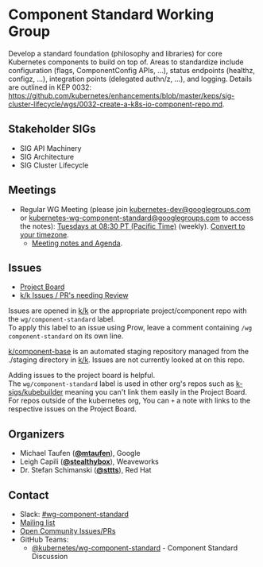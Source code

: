 <!---
This is an autogenerated file!

Please do not edit this file directly, but instead make changes to the
sigs.yaml file in the project root.

To understand how this file is generated, see https://git.k8s.io/community/generator/README.md
--->
# Component Standard Working Group

Develop a standard foundation (philosophy and libraries) for core Kubernetes components to build on top of. Areas to standardize include configuration (flags, ComponentConfig APIs, ...), status endpoints (healthz, configz, ...), integration points (delegated authn/z, ...), and logging. Details are outlined in KEP 0032: https://github.com/kubernetes/enhancements/blob/master/keps/sig-cluster-lifecycle/wgs/0032-create-a-k8s-io-component-repo.md.

## Stakeholder SIGs
* SIG API Machinery
* SIG Architecture
* SIG Cluster Lifecycle

## Meetings
* Regular WG Meeting (please join kubernetes-dev@googlegroups.com or kubernetes-wg-component-standard@googlegroups.com to access the notes): [Tuesdays at 08:30 PT (Pacific Time)](https://zoom.us/j/705540322) (weekly). [Convert to your timezone](http://www.thetimezoneconverter.com/?t=08:30&tz=PT%20%28Pacific%20Time%29).
  * [Meeting notes and Agenda](https://docs.google.com/document/d/18TsodX0fqQgViQ7HHUTAhiAwkf6bNhPXH4vNVTI7GwI).

## Issues
* [Project Board](https://github.com/orgs/kubernetes/projects/26)
* [k/k Issues / PR's needing Review](https://github.com/kubernetes/kubernetes/issues?utf8=%E2%9C%93&q=label%3Awg%2Fcomponent-standard+)

Issues are opened in [k/k](https://github.com/kubernetes/kubernetes) or the appropriate project/component repo with the `wg/component-standard` label.  
To apply this label to an issue using Prow, leave a comment containing `/wg component-standard` on its own line.  

[k/component-base](https://github.com/kubernetes/component-base) is an automated staging repository managed from the ./staging directory in [k/k](https://github.com/kubernetes/kubernetes). Issues are not currently looked at on this repo.  

Adding issues to the project board is helpful.  
The `wg/component-standard` label is used in other org's repos such as [k-sigs/kubebuilder](https://github.com/kubernetes-sigs/kubebuilder) meaning you can't link them easily in the Project Board.  
For repos outside of the kubernetes org, You can `+` a note with links to the respective issues on the Project Board.  

## Organizers

* Michael Taufen (**[@mtaufen](https://github.com/mtaufen)**), Google
* Leigh Capili (**[@stealthybox](https://github.com/stealthybox)**), Weaveworks
* Dr. Stefan Schimanski (**[@sttts](https://github.com/sttts)**), Red Hat

## Contact
- Slack: [#wg-component-standard](https://kubernetes.slack.com/messages/wg-component-standard)
- [Mailing list](https://groups.google.com/forum/#!forum/kubernetes-wg-component-standard)
- [Open Community Issues/PRs](https://github.com/kubernetes/community/labels/wg%2Fcomponent-standard)
- GitHub Teams:
    - [@kubernetes/wg-component-standard](https://github.com/orgs/kubernetes/teams/wg-component-standard) - Component Standard Discussion
<!-- BEGIN CUSTOM CONTENT -->

<!-- END CUSTOM CONTENT -->
